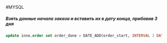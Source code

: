#MYSQL 

##### Взять данные начала заказа и вставить их в дату конца, прибавив 3 дня
```sql
update inno.order set order_done = DATE_ADD(order_start, INTERVAL 3 DAY);
```
